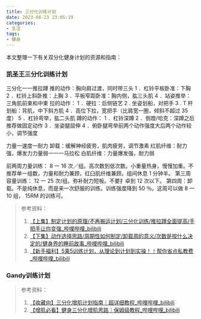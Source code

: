 ```yaml
---
title: 三分化训练计划
date: 2023-08-23 23:05:19
categories:
- 生活 
tags:
- 健身 
---
```

本文整理一下有关双分化健身计划的资源和指南：
<!--more--> 

### 凯圣王三分化训练计划

三分化一一推拉蹲
推的动作：胸向肩过渡，同时带三头
1 ．杠铃平板卧准：下胸
2 ．杠铃上斜卧推：上胸
3 ．平板窄距卧准：胸内侧，肱三头肌
4 ．站姿推举：三角肌前束和中束
拉的动作：
1 ．硬拉：后侧链艺
2 . 坐姿划船，对把手
3 . T 杆划船：背肌，中下斜方肌
4 ．高位下拉，宽把手（比肩宽一圈，倾斜不超过 35 度）
5 ．杠铃弯举，肱二头肌
蹲的动作：
1 ．杠铃深蹲
2 ．倒蹬/哈克：深蹲之后推荐做固定动作
3 ．坐姿腿屈伸
4 ．俯卧腿弯举前两个动作强度大后两个动作较小，调节强度

力量一速度一耐力
卸载：缓解神经疲劳，肌肉疲劳，调节激素
红肌纤维：耐力强，爆发力力量弱一一一马拉松
白肌纤维：力量爆发强，耐力弱

前两周力量训练： 8 一 16 次／组。高次数到低次数。小重量热身，慢慢加重。不推荐单一组数，力量和耐力兼顾，红臼肌纤维兼顾。组间休息 1 分钟半。
第三周容量训练： 12 一 25 次/组。弥补耐力短板。不要扌卓到 12 次以下。
第四周：卸载。不是纯休息，而是来一次舒服的训练。训练强度降到 50 ％。这周可以做 8 一 10 组， 15RM 的训练可。

> 参考资料：
> 1. [【上集】制定计划的原理/不再搬运计划/三分化训练/推拉蹲全面提高/手把手让你变强_哔哩哔哩_bilibili](https://www.bilibili.com/video/BV1jy4y1g7b1/?spm_id_from=333.999.0.0)
> 2. [【下集】动作选择思路/周期性如何制定/卸载周的意义/次数是按什么决定的/健身界的睡前故事_哔哩哔哩_bilibili](https://www.bilibili.com/video/BV1Zh411a7dy/?spm_id_from=333.999.0.0&vd_source=71b57f2bb132ac1f88ed255cad4a06a6)
> 3. [【新手福利】5乘5训练计划，从理论到计划到实操！！帮你省点私教费_哔哩哔哩_bilibili](https://www.bilibili.com/video/BV1DZ4y1y77T/?spm_id_from=333.788.recommend_more_video.1&vd_source=71b57f2bb132ac1f88ed255cad4a06a6)


### Gandy训练计划

> 参考资料：
> 1. [【收藏向】三分化增肌计划指南｜超详细教程_哔哩哔哩_bilibili](https://www.bilibili.com/video/BV1hg411Z7Ck)
> 2. [【增肌必看】健身三分化增肌思路｜保姆级教程_哔哩哔哩_bilibili](https://www.bilibili.com/video/BV1Ma411D7dC)